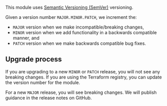 <!-- markdownlint-disable MD041 -->
This module uses [Semantic Versioning (SemVer)](https://semver.org/s) versioning.

Given a version number `MAJOR.MINOR.PATCH`, we increment the:

* `MAJOR` version when we make incompatible/breaking changes,
* `MINOR` version when we add functionality in a backwards compatible manner, and
* `PATCH` version when we make backwards compatible bug fixes.

## Upgrade process

If you are upgrading to a new `MINOR` or `PATCH` release, you will not see any breaking changes.
If you are using the Terraform registry, you can update the version number for the module.

For a new `MAJOR` release, you will see breaking changes.
We will publish guidance in the release notes on GitHub.

[comment]: # (Link labels below, please sort a-z, thanks!)
